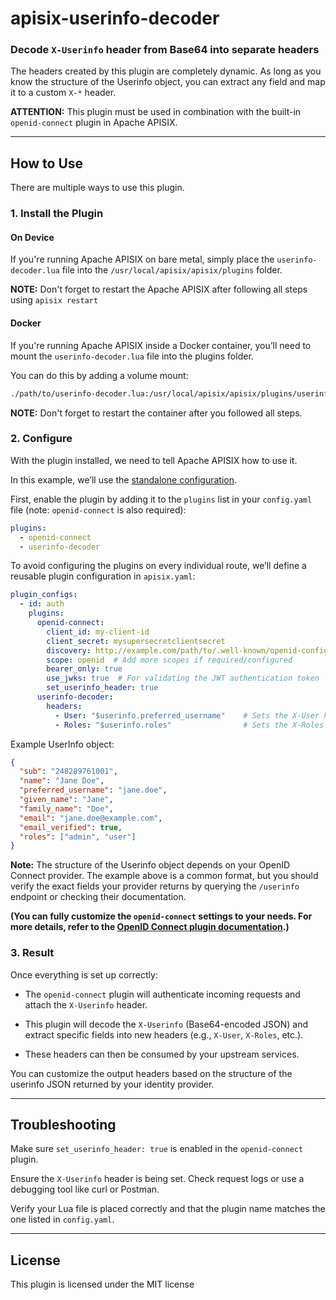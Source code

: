# apisix-userinfo-decoder

### Decode `X-Userinfo` header from Base64 into separate headers


The headers created by this plugin are completely dynamic.
As long as you know the structure of the Userinfo object, you can extract any field and map it to a custom `X-*` header.

**ATTENTION:**
This plugin must be used in combination with the built-in `openid-connect` plugin in Apache APISIX.

---

## How to Use

There are multiple ways to use this plugin.

### 1. Install the Plugin

#### On Device

If you're running Apache APISIX on bare metal, simply place the `userinfo-decoder.lua` file into the `/usr/local/apisix/apisix/plugins` folder.

**NOTE:**
Don't forget to restart the Apache APISIX after following all steps using `apisix restart`

#### Docker

If you're running Apache APISIX inside a Docker container, you’ll need to mount the `userinfo-decoder.lua` file into the plugins folder.

You can do this by adding a volume mount:

```bash
./path/to/userinfo-decoder.lua:/usr/local/apisix/apisix/plugins/userinfo-decoder.lua
```

**NOTE:**
Don't forget to restart the container after you followed all steps.

### 2. Configure

With the plugin installed, we need to tell Apache APISIX how to use it.

In this example, we’ll use the [standalone configuration](https://apisix.apache.org/docs/apisix/deployment-modes/#standalone).

First, enable the plugin by adding it to the `plugins` list in your `config.yaml` file (note: `openid-connect` is also required):

```yaml
plugins:
  - openid-connect
  - userinfo-decoder
```

To avoid configuring the plugins on every individual route, we’ll define a reusable plugin configuration in `apisix.yaml`:

```yaml
plugin_configs:
  - id: auth
    plugins:
      openid-connect:
        client_id: my-client-id
        client_secret: mysupersecretclientsecret
        discovery: http://example.com/path/to/.well-known/openid-configuration  # URL to the .well-known/openid-configuration of your OIDC service
        scope: openid  # Add more scopes if required/configured
        bearer_only: true
        use_jwks: true  # For validating the JWT authentication token
        set_userinfo_header: true
      userinfo-decoder:
        headers:
          - User: "$userinfo.preferred_username"    # Sets the X-User header with the 'preferred_username'
          - Roles: "$userinfo.roles"                # Sets the X-Roles header with the 'roles'
```

Example UserInfo object:
```json
{
  "sub": "248289761001",
  "name": "Jane Doe",
  "preferred_username": "jane.doe",
  "given_name": "Jane",
  "family_name": "Doe",
  "email": "jane.doe@example.com",
  "email_verified": true,
  "roles": ["admin", "user"]
}
```
**Note:**
The structure of the Userinfo object depends on your OpenID Connect provider. The example above is a common format, but you should verify the exact fields your provider returns by querying the `/userinfo` endpoint or checking their documentation.

**(You can fully customize the `openid-connect` settings to your needs. For more details, refer to the [OpenID Connect plugin documentation](https://apisix.apache.org/docs/apisix/plugins/openid-connect/).)**

### 3. Result
Once everything is set up correctly:
* The `openid-connect` plugin will authenticate incoming requests and attach the `X-Userinfo` header.

* This plugin will decode the `X-Userinfo` (Base64-encoded JSON) and extract specific fields into new headers (e.g., `X-User`, `X-Roles`, etc.).

* These headers can then be consumed by your upstream services.

You can customize the output headers based on the structure of the userinfo JSON returned by your identity provider.

---

## Troubleshooting
Make sure `set_userinfo_header: true` is enabled in the `openid-connect` plugin.

Ensure the `X-Userinfo` header is being set. Check request logs or use a debugging tool like curl or Postman.

Verify your Lua file is placed correctly and that the plugin name matches the one listed in `config.yaml`.

---

## License

This plugin is licensed under the MIT license